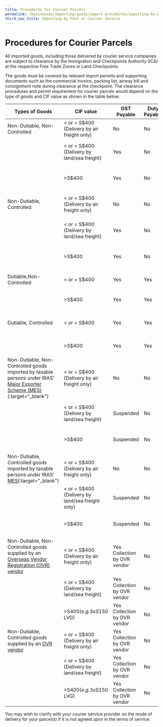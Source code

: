 ```yaml
---
title: Procedures for Courier Parcels
permalink: /businesses/importing-goods/import-procedures/importing-by-post-or-courier-service/procedures-for-courier-parcels/
third_nav_title: Importing by Post or Courier Service
---
```

# Procedures for Courier Parcels

All imported goods, including those delivered by courier service companies are subject to clearance by the Immigration and Checkpoints Authority (ICA) at the respective Free Trade Zones or Land Checkpoints.

The goods must be covered by relevant import permits and supporting documents such as the commercial invoice, packing list, airway bill and consignment note during clearance at the checkpoint. The clearance procedures and permit requirement for courier parcels would depend on the type of goods and CIF value as shown in the table below:

| **Types of Goods** | **CIF value** | **GST Payable** | **Duty Payable** | **Permit Required** |
|---|---|---|---|---|
| Non-Dutiable, Non-Controlled |< or = S$400 <br> (Delivery by air freight only) | No |No |No |
|  | < or = S$400 <br> (Delivery by land/sea freight)| Yes |No | Yes, **In-Payment (GST including Duty exemption)** permit |
|  | >S$400 | Yes | No | Yes, **In-Payment (GST including Duty exemption)** permit | 
| Non-Dutiable, Controlled | < or = S$400 <br> (Delivery by air freight only) | No | No | Yes, **In-Non-Payment (GST Relief and/or duty exemption)** permit | 
|  | < or = S$400 <br> (Delivery by land/sea freight)| Yes | No | Yes, **In-Payment (GST including Duty exemption)** permit |
|  | >S$400 | Yes | No | Yes, **In-Payment (GST including Duty exemption)** permit | 
| Dutiable,Non-Controlled | < or = S$400 | Yes | Yes | Yes, **In-Payment (Duty and GST)** permit |
|  | >S$400 | Yes | Yes | Yes, **In-Payment (Duty and GST)** permit |
| Dutiable, Controlled | < or = S$400 | Yes | Yes | Yes, if required by CA, <br> **In-Payment (Duty and GST)** permit |
|  | >S$400 | Yes | Yes | Yes, **In-Payment (Duty and GST)** permit |
| Non-Dutiable, Non-Controlled goods imported by taxable persons under IRAS' [Major Exporter Scheme (MES)](https://www.iras.gov.sg/irashome/Schemes/GST/Major-Exporter-Scheme--MES-/){:target="_blank"} | < or = S$400 <br> (Delivery by air freight only) | No | No | No |
|  | < or = S$400 <br> (Delivery by land/sea freight)| Suspended |No | Yes,**In-Non-Payment (Approved Premises/Schemes)** permit |
|  | >S$400 | Suspended | No | Yes, **In-Non-Payment (Approved Premises/Schemes)** permit | 
| Non-Dutiable, Controlled goods imported by taxable persons under IRAS' [MES](https://www.iras.gov.sg/irashome/Schemes/GST/Major-Exporter-Scheme--MES-/){:target="_blank"}| < or = S$400 <br> (Delivery by air freight only)| No | No | Yes,**In-Non-Payment (Approved Premises/Schemes)** permit |
|  | < or = S$400 <br> (Delivery by land/sea freight only) | Suspended | No | Yes, **In-Non-Payment (Approved Premises/Schemes)** permit | 
|  | >S$400 | Suspended | No | Yes, **In-Non-Payment (Approved Premises/Schemes)** permit | 
| Non-Dutiable, Non-Controlled goods supplied by an [Overseas Vendor Registration (OVR) vendor](https://www.customs.gov.sg/businesses/customs-schemes-licences-framework/iras-schemes/overseas-vendor-registration-regime/) | < or = S$400 (Delivery by air freight only) | Yes Collection by OVR vendor | No | No 
| |  < or = S$400 (Delivery by land/sea freight) | Yes Collection by OVR vendor | No | Yes, **In-Non-Payment (Approved Premises/Schemes)** | 
| |  >S$400 (e.g. 3 x S$150 LVG) | Yes Collection by OVR vendor | No | Yes, **In-Non-Payment (Approved Premises/Schemes)** |
| Non-Dutiable, Controlled goods supplied by an [OVR vendor](https://www.customs.gov.sg/businesses/customs-schemes-licences-framework/iras-schemes/overseas-vendor-registration-regime/) | < or = S$400 (Delivery by air freight only) | Yes Collection by OVR vendor | No | Yes, **In-Non-Payment (Approved Premises/Schemes)** | 
| | < or = S$400 (Delivery by land/sea freight) | Yes Collection by OVR vendor| No |Yes, **In-Non-Payment (Approved Premises/Schemes)** | 
| | >S$400 (e.g. 3 x S$150 LVG) | Yes Collection by OVR vendor | No | Yes, **In-Non-Payment (Approved Premises/Schemes)** | 

You may wish to clarify with your courier service provider on the mode of delivery for your parcel(s) if it is not agreed upon in the terms of service.